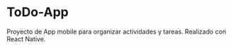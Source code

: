 # ToDo-App

Proyecto de App mobile para organizar actividades y tareas.
Realizado con React Native.
